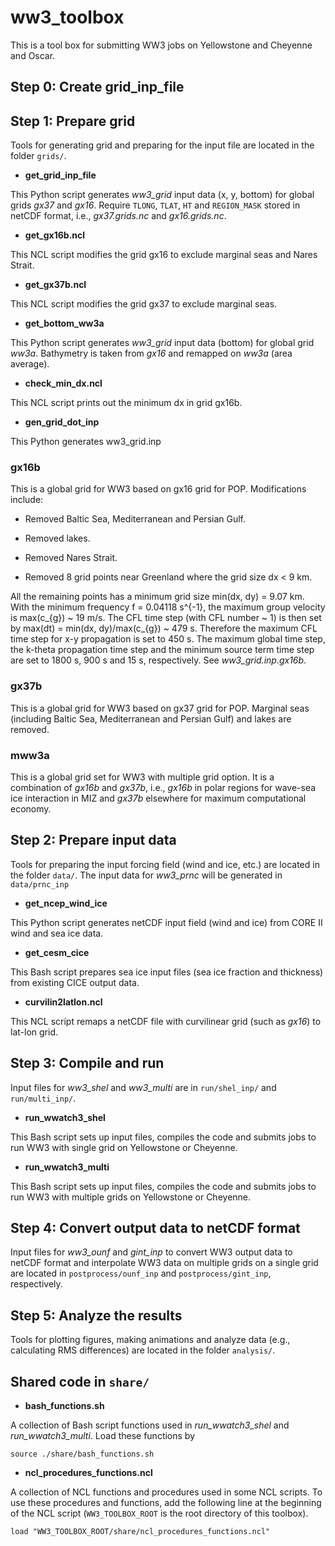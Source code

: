 
# ww3_toolbox

This is a tool box for submitting WW3 jobs on Yellowstone and Cheyenne and Oscar.

## Step 0: Create grid_inp_file


## Step 1: Prepare grid

Tools for generating grid and preparing for the input file are located in the folder `grids/`.

* **get_grid_inp_file**

This Python script generates *ww3_grid* input data (x, y, bottom) for global grids *gx37* and *gx16*. Require `TLONG`, `TLAT`, `HT` and `REGION_MASK` stored in netCDF format, i.e., *gx37.grids.nc* and *gx16.grids.nc*.


* **get_gx16b.ncl**

This NCL script modifies the grid gx16 to exclude marginal seas and Nares Strait.


* **get_gx37b.ncl**

This NCL script modifies the grid gx37 to exclude marginal seas.


* **get_bottom_ww3a**

This Python script generates *ww3_grid* input data (bottom) for global grid *ww3a*. Bathymetry is taken from *gx16* and remapped on *ww3a* (area average).


* **check_min_dx.ncl**

This NCL script prints out the minimum dx in grid gx16b.


* **gen_grid_dot_inp**

This Python generates ww3\_grid.inp


### gx16b

This is a global grid for WW3 based on gx16 grid for POP. Modifications include:

* Removed Baltic Sea, Mediterranean and Persian Gulf.

* Removed lakes.

* Removed Nares Strait.

* Removed 8 grid points near Greenland where the grid size dx < 9 km.

All the remaining points has a minimum grid size min(dx, dy) = 9.07 km. With the minimum frequency f = 0.04118 s^{-1}, the maximum group velocity is max(c\_{g}) ~ 19 m/s. The CFL time step (with CFL number ~ 1) is then set by max(dt) = min(dx, dy)/max(c\_{g}) ~ 479 s. Therefore the maximum CFL time step for x-y propagation is set to 450 s. The maximum global time step, the k-theta propagation time step and the minimum source term time step are set to 1800 s, 900 s and 15 s, respectively. See *ww3_grid.inp.gx16b*.

### gx37b

This is a global grid for WW3 based on gx37 grid for POP. Marginal seas (including Baltic Sea, Mediterranean and Persian Gulf) and lakes are removed.

### mww3a

This is a global grid set for WW3 with multiple grid option. It is a combination of *gx16b* and *gx37b*, i.e., *gx16b* in polar regions for wave-sea ice interaction in MIZ and *gx37b* elsewhere for maximum computational economy.

## Step 2: Prepare input data

Tools for preparing the input forcing field (wind and ice, etc.) are located in the folder `data/`. The input data for *ww3_prnc* will be generated in `data/prnc_inp`


* **get_ncep_wind_ice**

This Python script generates netCDF input field (wind and ice) from CORE II wind and sea ice data.


* **get_cesm_cice**

This Bash script prepares sea ice input files (sea ice fraction and thickness) from existing CICE output data.


* **curvilin2latlon.ncl**

This NCL script remaps a netCDF file with curvilinear grid (such as *gx16*) to lat-lon grid.


## Step 3: Compile and run

Input files for *ww3_shel* and *ww3_multi* are in `run/shel_inp/` and `run/multi_inp/`.


* **run_wwatch3_shel**

This Bash script sets up input files, compiles the code and submits jobs to run WW3 with single grid on Yellowstone or Cheyenne.


* **run_wwatch3_multi**

This Bash script sets up input files, compiles the code and submits jobs to run WW3 with multiple grids on Yellowstone or Cheyenne.


## Step 4: Convert output data to netCDF format

Input files for *ww3_ounf* and *gint_inp* to convert WW3 output data to netCDF format and interpolate WW3 data on multiple grids on a single grid are located in `postprocess/ounf_inp` and `postprocess/gint_inp`, respectively.


## Step 5: Analyze the results

Tools for plotting figures, making animations and analyze data (e.g., calculating RMS differences) are located in the folder `analysis/`.


## Shared code in `share/`

* **bash_functions.sh**

A collection of Bash script functions used in *run_wwatch3_shel* and *run_wwatch3_multi*. Load these functions by

`source ./share/bash_functions.sh`


* **ncl_procedures_functions.ncl**

A collection of NCL functions and procedures used in some NCL scripts. To use these procedures and functions, add the following line at the beginning of the NCL script (`WW3_TOOLBOX_ROOT` is the root directory of this toolbox).

`load "WW3_TOOLBOX_ROOT/share/ncl_procedures_functions.ncl"`
